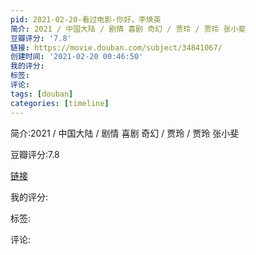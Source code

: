 ```yaml
---
pid: 2021-02-20-看过电影-你好，李焕英
简介: 2021 / 中国大陆 / 剧情 喜剧 奇幻 / 贾玲 / 贾玲 张小斐
豆瓣评分: '7.8'
链接: https://movie.douban.com/subject/34841067/
创建时间: '2021-02-20 00:46:50'
我的评分:
标签:
评论:
tags: [douban]
categories: [timeline]
---
```

简介:2021 / 中国大陆 / 剧情 喜剧 奇幻 / 贾玲 / 贾玲 张小斐

豆瓣评分:7.8

[链接](https://movie.douban.com/subject/34841067/)

我的评分:

标签:

评论:

